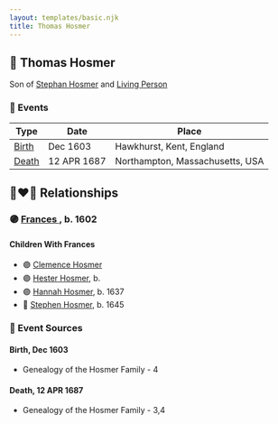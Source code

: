 ```yaml
---
layout: templates/basic.njk
title: Thomas Hosmer
---
```

## 🔵 Thomas Hosmer

Son of [Stephan Hosmer](/people/8/8785716) and [Living Person](/people/7/77992256)

### 📆 Events

Type | Date | Place
------ | ------ | ------
[Birth](#event-cdb8370a-7d3a-4f78-9be7-c524ccc42bcb) | Dec 1603 | Hawkhurst, Kent, England
[Death](#event-f57a8448-83ee-4981-bc60-2f9d93d8a779) | 12 APR 1687 | Northampton, Massachusetts, USA

## 👩‍❤️‍👨 Relationships

### 🟣 [Frances ](/people/1/15178620), b. 1602

#### Children With Frances
* 🟣 [Clemence Hosmer](/people/3/36338636)
* 🟣 [Hester Hosmer](/people/8/80112068), b.
* 🟣 [Hannah Hosmer](/people/7/74814464), b. 1637
* 🔵 [Stephen Hosmer](/people/5/53717358), b. 1645
### 📰 Event Sources

#### <a id="event-cdb8370a-7d3a-4f78-9be7-c524ccc42bcb"></a> Birth, Dec 1603
* Genealogy of the Hosmer Family  - 4

#### <a id="event-f57a8448-83ee-4981-bc60-2f9d93d8a779"></a> Death, 12 APR 1687
* Genealogy of the Hosmer Family  - 3,4